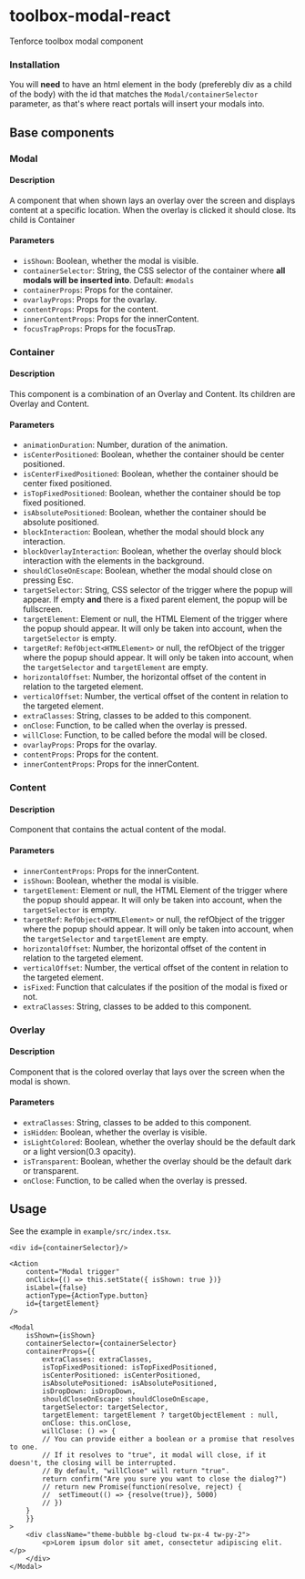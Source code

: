 toolbox-modal-react
==============================================================================

Tenforce toolbox modal component

### Installation

You will **need** to have an html element in the body (preferebly div as a child of the body) with the id that matches the `Modal/containerSelector` parameter, as that's where react portals will insert your modals into.

## Base components
### Modal
#### Description
A component that when shown lays an overlay over the screen and displays content at a specific location. When the overlay is clicked it should close.
Its child is Container
#### Parameters

- `isShown`: Boolean, whether the modal is visible.
- `containerSelector`: String, the CSS selector of the container where **all modals will be inserted into**. Default: `#modals`
- `containerProps`: Props for the container.
- `ovarlayProps`: Props for the ovarlay.
- `contentProps`: Props for the content.
- `innerContentProps`: Props for the innerContent.
- `focusTrapProps`: Props for the focusTrap.

### Container
#### Description
This component is a combination of an Overlay and Content.
Its children are Overlay and Content.
#### Parameters
- `animationDuration`: Number, duration of the animation.
- `isCenterPositioned`: Boolean, whether the container should be center positioned.
- `isCenterFixedPositioned`: Boolean, whether the container should be center fixed positioned.
- `isTopFixedPositioned`: Boolean, whether the container should be top fixed positioned.
- `isAbsolutePositioned`: Boolean, whether the container should be absolute positioned.
- `blockInteraction`: Boolean, whether the modal should block any interaction.
- `blockOverlayInteraction`: Boolean, whether the overlay should block interaction with the elements in the background.
- `shouldCloseOnEscape`: Boolean, whether the modal should close on pressing Esc.
- `targetSelector`: String, CSS selector of the trigger where the popup will appear. If empty **and** there is a fixed parent element, the popup will be fullscreen.
- `targetElement`: Element or null, the HTML Element of the trigger where the popup should appear. It will only be taken into account, when the `targetSelector` is empty.
- `targetRef`: `RefObject<HTMLElement>` or null, the refObject of the trigger where the popup should appear. It will only be taken into account, when the `targetSelector` and `targetElement` are empty.
- `horizontalOffset`: Number, the horizontal offset of the content in relation to the targeted element.
- `verticalOffset`: Number, the vertical offset of the content in relation to the targeted element.
- `extraClasses`: String, classes to be added to this component.
- `onClose`: Function, to be called when the overlay is pressed.
- `willClose`: Function, to be called before the modal will be closed.
- `ovarlayProps`: Props for the ovarlay.
- `contentProps`: Props for the content.
- `innerContentProps`: Props for the innerContent.

### Content
#### Description
Component that contains the actual content of the modal.
#### Parameters
- `innerContentProps`: Props for the innerContent.
- `isShown`: Boolean, whether the modal is visible.
- `targetElement`: Element or null, the HTML Element of the trigger where the popup should appear. It will only be taken into account, when the `targetSelector` is empty.
- `targetRef`: `RefObject<HTMLElement>` or null, the refObject of the trigger where the popup should appear. It will only be taken into account, when the `targetSelector` and `targetElement` are empty.
- `horizontalOffset`: Number, the horizontal offset of the content in relation to the targeted element.
- `verticalOffset`: Number, the vertical offset of the content in relation to the targeted element.
- `isFixed`: Function that calculates if the position of the modal is fixed or not.
- `extraClasses`: String, classes to be added to this component.

### Overlay
#### Description
Component that is the colored overlay that lays over the screen when the modal is shown.
#### Parameters
- `extraClasses`: String, classes to be added to this component.
- `isHidden`: Boolean, whether the overlay is visible.
- `isLightColored`: Boolean, whether the overlay should be the default dark or a light version(0.3 opacity).
- `isTransparent`: Boolean, whether the overlay should be the default dark or transparent.
- `onClose`: Function, to be called when the overlay is pressed.

## Usage
See the example in `example/src/index.tsx`.

```
<div id={containerSelector}/>

<Action
    content="Modal trigger"
    onClick={() => this.setState({ isShown: true })}
    isLabel={false}
    actionType={ActionType.button}
    id={targetElement}
/>

<Modal
    isShown={isShown}
    containerSelector={containerSelector}
    containerProps={{
        extraClasses: extraClasses,
        isTopFixedPositioned: isTopFixedPositioned,
        isCenterPositioned: isCenterPositioned,
        isAbsolutePositioned: isAbsolutePositioned,
        isDropDown: isDropDown,
        shouldCloseOnEscape: shouldCloseOnEscape,
        targetSelector: targetSelector,
        targetElement: targetElement ? targetObjectElement : null,
        onClose: this.onClose,
        willClose: () => {
        // You can provide either a boolean or a promise that resolves to one.
        // If it resolves to "true", it modal will close, if it doesn't, the closing will be interrupted.
        // By default, "willClose" will return "true".
        return confirm("Are you sure you want to close the dialog?")
        // return new Promise(function(resolve, reject) {
        //  setTimeout(() => {resolve(true)}, 5000)
        // })
    }
    }}
>
    <div className="theme-bubble bg-cloud tw-px-4 tw-py-2">
        <p>Lorem ipsum dolor sit amet, consectetur adipiscing elit. </p>
    </div>
</Modal>
```
